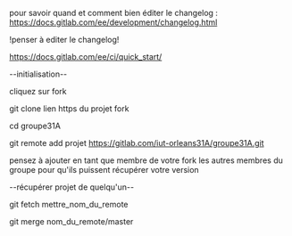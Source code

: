 pour savoir quand et comment bien éditer le changelog : https://docs.gitlab.com/ee/development/changelog.html

!penser à editer le changelog!

https://docs.gitlab.com/ee/ci/quick_start/

--initialisation--

cliquez sur fork

git clone lien https du projet fork

cd groupe31A

git remote add projet https://gitlab.com/iut-orleans31A/groupe31A.git


pensez à ajouter en tant que membre de votre fork les autres membres du groupe pour qu'ils puissent récupérer votre version

--récupérer projet de quelqu'un--

git fetch mettre_nom_du_remote

git merge nom_du_remote/master